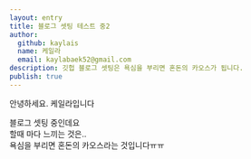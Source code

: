 ```yaml
---
layout: entry
title: 블로그 셋팅 테스트 중2
author:
  github: kaylais
  name: 케일라
  email: kaylabaek52@gmail.com
description: 깃헙 블로그 셋팅은 욕심을 부리면 혼돈의 카오스가 됩니다.
publish: true
---
```


안녕하세요. 케일라입니다  


블로그 셋팅 중인데요  
할때 마다 느끼는 것은..  
욕심을 부리면 혼돈의 카오스라는 것입니다ㅠㅠ  
